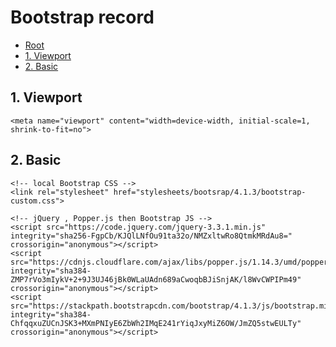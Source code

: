 # Bootstrap record

*   [Root](../README.md)
*   [1. Viewport](#a1)
*	[2. Basic](#a2)

<h2 id="a1">1. Viewport</h2>

```
<meta name="viewport" content="width=device-width, initial-scale=1, shrink-to-fit=no">
```


<h2 id="a2">2. Basic</h2>

```
<!-- local Bootstrap CSS -->
<link rel="stylesheet" href="stylesheets/bootsrap/4.1.3/bootstrap-custom.css">
    
<!-- jQuery , Popper.js then Bootstrap JS -->
<script src="https://code.jquery.com/jquery-3.3.1.min.js" integrity="sha256-FgpCb/KJQlLNfOu91ta32o/NMZxltwRo8QtmkMRdAu8=" crossorigin="anonymous"></script>
<script src="https://cdnjs.cloudflare.com/ajax/libs/popper.js/1.14.3/umd/popper.min.js" integrity="sha384-ZMP7rVo3mIykV+2+9J3UJ46jBk0WLaUAdn689aCwoqbBJiSnjAK/l8WvCWPIPm49" crossorigin="anonymous"></script>
<script src="https://stackpath.bootstrapcdn.com/bootstrap/4.1.3/js/bootstrap.min.js" integrity="sha384-ChfqqxuZUCnJSK3+MXmPNIyE6ZbWh2IMqE241rYiqJxyMiZ6OW/JmZQ5stwEULTy" crossorigin="anonymous"></script>
```




